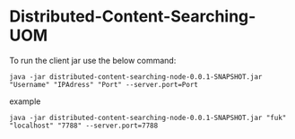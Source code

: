 # Distributed-Content-Searching-UOM



To run the client jar use the below command:

```java -jar distributed-content-searching-node-0.0.1-SNAPSHOT.jar "Username" "IPAdress" "Port" --server.port=Port```

example

    java -jar distributed-content-searching-node-0.0.1-SNAPSHOT.jar "fuk" "localhost" "7788" --server.port=7788